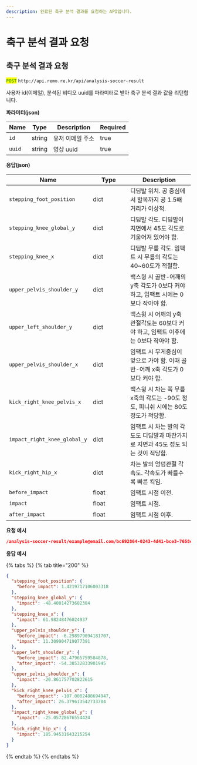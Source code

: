 ```yaml
---
description: 완료된 축구 분석 결과를 요청하는 API입니다.
---
```


# 축구 분석 결과 요청

## 축구 분석 결과 요청

<mark style="color:green;">`POST`</mark> `http://api.remo.re.kr/api/analysis-soccer-result`

사용자 id(이메일), 분석된 비디오 uuid를 파라미터로 받아 축구 분석 결과 값을 리턴합니다.

**파라미터(json)**

<table><thead><tr><th>Name</th><th>Type</th><th>Description</th><th data-type="checkbox">Required</th></tr></thead><tbody><tr><td><code>id</code></td><td>string</td><td>유저 이메일 주소</td><td>true</td></tr><tr><td><code>uuid</code></td><td>string</td><td>영상 uuid</td><td>true</td></tr></tbody></table>

**응답(json)**

<table><thead><tr><th width="126">Name</th><th width="86">Type</th><th>Description</th></tr></thead><tbody><tr><td><code>stepping_foot_position</code></td><td>dict</td><td>디딤발 위치. 공 중심에서 발목까지 공 1.5배 거리가 이상적.</td></tr><tr><td><code>stepping_knee_global_y</code></td><td>dict</td><td>디딤발 각도. 디딤발이 지면에서 45도 각도로 기울어져 있어야 함.</td></tr><tr><td><code>stepping_knee_x</code></td><td>dict</td><td>디딤발 무릎 각도. 임팩트 시 무릎의 각도는 40~60도가 적절함.</td></tr><tr><td><code>upper_pelvis_shoulder_y</code></td><td>dict</td><td>백스윙 시 골반-어깨의 y축 각도가 0보다 커야 하고, 임팩트 시에는 0보다 작아야 함.</td></tr><tr><td><code>upper_left_shoulder_y</code></td><td>dict</td><td>백스윙 시 어깨의 y축 관절각도는 60보다 커야 하고, 임팩트 이후에는 0보다 작아야 함.</td></tr><tr><td><code>upper_pelvis_shoulder_x</code></td><td>dict</td><td>임팩트 시 무게중심이 앞으로 가야 함. 이때 골반-어깨 x축 각도가 0보다 커야 함.</td></tr><tr><td><code>kick_right_knee_pelvis_x</code></td><td>dict</td><td>백스윙 시 차는 쪽 무릎 x축의 각도는 -90도 정도, 피니쉬 시에는 80도 정도가 적당함.</td></tr><tr><td><code>impact_right_knee_global_y</code></td><td>dict</td><td>임팩트 시 차는 발의 각도도 디딤발과 마찬가지로 지면과 45도 정도 되는 것이 적당함.</td></tr><tr><td><code>kick_right_hip_x</code></td><td>dict</td><td>차는 발의 엉덩관절 각속도. 각속도가 빠를수록 빠른 킥임.</td></tr><tr><td><code>before_impact</code></td><td>float</td><td>임팩트 시점 이전.</td></tr><tr><td><code>impact</code></td><td>float</td><td>임팩트 시점.</td></tr><tr><td><code>after_impact</code></td><td>float</td><td>임팩트 시점 이후.</td></tr></tbody></table>

**요청 예시**

```json
/analysis-soccer-result/example@email.com/bc692864-0243-4d41-bce3-7658c92ef0c5
```

**응답 예시**

{% tabs %}
{% tab title="200" %}
```json
{
  "stepping_foot_position": {
    "before_impact": 1.4219717106003318
  },
  "stepping_knee_global_y": {
    "impact": -48.40014273602384
  },
  "stepping_knee_x": {
    "impact": 61.98248476024937
  },
  "upper_pelvis_shoulder_y": {
    "before_impact": -6.298979094181707,
    "impact": 11.309904719077391
  },
  "upper_left_shoulder_y": {
    "before_impact": 82.47965759584878,
    "after_impact": -54.38532833901945
  },
  "upper_pelvis_shoulder_x": {
    "impact": -20.861757702822615
  },
  "kick_right_knee_pelvis_x": {
    "before_impact": -107.0002488694947,
    "after_impact": 26.379613542733704
  },
  "impact_right_knee_global_y": {
    "impact": -25.05728676554424
  },
  "kick_right_hip_x": {
    "impact": 185.94531643215254
  }
}

```
{% endtab %}
{% endtabs %}

